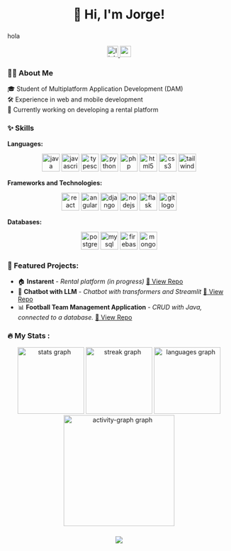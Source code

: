 <h1 align="center">👋 Hi, I'm Jorge!</h1>

###
hola
<div align="center">
  <a href="https://www.linkedin.com/in/jorge-vivar-031829348/" target="_blank">
    <img src="https://img.shields.io/static/v1?message=LinkedIn&logo=linkedin&label=&color=0077B5&logoColor=white&labelColor=&style=for-the-badge" height="25" alt="linkedin logo"  />
  </a>
  <a href="mailto:jorgevivar2005@gmail.com" target="_blank">
    <img src="https://img.shields.io/static/v1?message=Gmail&logo=gmail&label=&color=D14836&logoColor=white&labelColor=&style=for-the-badge" height="25" alt="gmail logo"  />
  </a>
</div>


###

<h3 align="left">👩‍💻 About Me</h3>

<p align="left">
  🎓 Student of Multiplatform Application Development (DAM)<br>
  🛠️ Experience in web and mobile development<br>
  🌱 Currently working on developing a rental platform
</p>

###

<h3 align="left">✨ Skills</h3>

**Languages:**

<div align="center">
  <img src="https://skillicons.dev/icons?i=java" height="40" alt="java logo" />
  <img src="https://skillicons.dev/icons?i=js" height="40" alt="javascript logo" />
  <img src="https://skillicons.dev/icons?i=ts" height="40" alt="typescript logo" />
  <img src="https://skillicons.dev/icons?i=py" height="40" alt="python logo" />
  <img src="https://skillicons.dev/icons?i=php" height="40" alt="php logo" />
  <img src="https://skillicons.dev/icons?i=html" height="40" alt="html5 logo" />
  <img src="https://skillicons.dev/icons?i=css" height="40" alt="css3 logo" />
  <img src="https://skillicons.dev/icons?i=tailwind" height="40" alt="tailwindcss logo" />
</div>

**Frameworks and Technologies:**

<div align="center">
  <img src="https://skillicons.dev/icons?i=react" height="40" alt="react logo" />
  <img src="https://skillicons.dev/icons?i=angular" height="40" alt="angularjs logo" />
  <img src="https://skillicons.dev/icons?i=django" height="40" alt="django logo" />
  <img src="https://skillicons.dev/icons?i=nodejs" height="40" alt="nodejs logo" />
  <img src="https://skillicons.dev/icons?i=flask" height="40" alt="flask logo" />
  <img src="https://skillicons.dev/icons?i=git" height="40" alt="git logo" />
</div>

**Databases:**

<div align="center">
  <img src="https://skillicons.dev/icons?i=postgres" height="40" alt="postgresql logo" />
  <img src="https://skillicons.dev/icons?i=mysql" height="40" alt="mysql logo" />
  <img src="https://skillicons.dev/icons?i=firebase" height="40" alt="firebase logo" />
  <img src="https://skillicons.dev/icons?i=mongodb" height="40" alt="mongodb logo" />
</div>

###

<h3 align="left">🚀 Featured Projects:</h3>

- 🏠 **Instarent** - *Rental platform (in progress)* [📂 View Repo](https://github.com/j0rgev0/InstaRent)
- 🤖 **Chatbot with LLM** - *Chatbot with transformers and Streamlit*  [📂 View Repo](https://github.com/j0rgev0/chatbot-llm)
- 📊 **Football Team Management Application** - *CRUD with Java, connected to a database.*  [📂 View Repo](https://github.com/j0rgev0/GestionEquipos)

###

<h3 align="left">🔥 My Stats :</h3>

<div align="center">
  <img src="https://github-readme-stats.vercel.app/api?username=j0rgev0&hide_title=false&hide_rank=false&show_icons=true&include_all_commits=true&count_private=true&disable_animations=false&theme=github_dark&locale=en&hide_border=true&order=1" height="150" alt="stats graph" />
  <img src="https://streak-stats.demolab.com?user=j0rgev0&locale=en&mode=daily&theme=github_dark&hide_border=true&border_radius=5&order=3" height="150" alt="streak graph" />
  <img src="https://github-readme-stats.vercel.app/api/top-langs?username=j0rgev0&locale=en&hide_title=false&layout=compact&card_width=320&langs_count=5&theme=github_dark&hide_border=true&order=2" height="150" alt="languages graph" />
  <img src="https://github-readme-activity-graph.vercel.app/graph?username=j0rgev0&radius=16&theme=github-dark&area=false&order=5&hide_border=true&hide_title=false" height="250" alt="activity-graph graph" />
</div>

###

<div align="center">
  <img src="https://visitor-badge.laobi.icu/badge?page_id=j0rgev0.j0rgev0&" />
</div>

###

